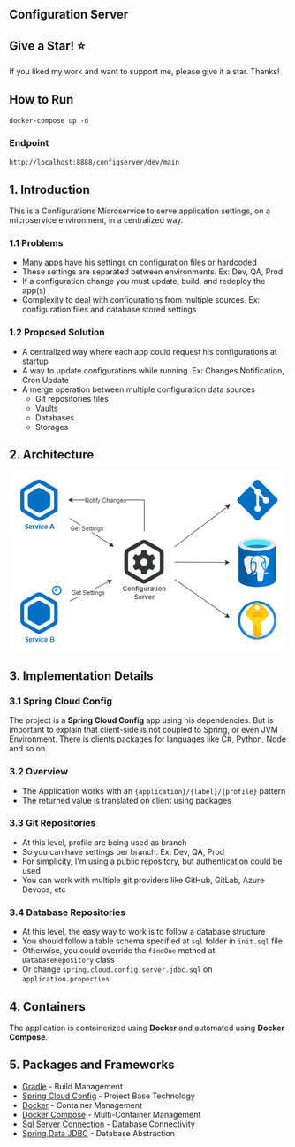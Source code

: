 ## Configuration Server

## Give a Star! :star:

If you liked my work and want to support me, please give it a star. Thanks!

## How to Run
```
docker-compose up -d
```

### Endpoint
```
http://localhost:8888/configserver/dev/main
```

## 1. Introduction

This is a Configurations Microservice to serve application settings, on a microservice environment, in a centralized way.

### 1.1 Problems
- Many apps have his settings on configuration files or hardcoded
- These settings are separated between environments. Ex: Dev, QA, Prod
- If a configuration change you must update, build, and redeploy the app(s)
- Complexity to deal with configurations from multiple sources. Ex: configuration files and database stored settings

### 1.2 Proposed Solution
- A centralized way where each app could request his configurations at startup
- A way to update configurations while running. Ex: Changes Notification, Cron Update
- A merge operation between multiple configuration data sources
  - Git repositories files
  - Vaults
  - Databases
  - Storages

## 2. Architecture

![alt text](images/architecture.png "Configuration Server Architecture")
<br>

## 3. Implementation Details

### 3.1 Spring Cloud Config
The project is a **Spring Cloud Config** app using his dependencies. But is important to explain that client-side is not coupled to Spring, or even JVM Environment. There is clients packages for languages like C#, Python, Node and so on.

### 3.2 Overview
- The Application works with an `{application}/{label}/{profile}` pattern
- The returned value is translated on client using packages

### 3.3 Git Repositories
- At this level, profile are being used as branch
- So you can have settings per branch. Ex: Dev, QA, Prod
- For simplicity, I'm using a public repository, but authentication could be used
- You can work with multiple git providers like GitHub, GitLab, Azure Devops, etc

### 3.4 Database Repositories
- At this level, the easy way to work is to follow a database structure
- You should follow a table schema specified at `sql` folder in `init.sql` file
- Otherwise, you could override the `findOne` method at `DatabaseRepository` class
- Or change `spring.cloud.config.server.jdbc.sql` on `application.properties`

## 4. Containers
The application is containerized using **Docker** and automated using **Docker Compose**.

## 5. Packages and Frameworks
- [Gradle](https://gradle.org/) - Build Management
- [Spring Cloud Config](https://spring.io/projects/spring-cloud-config) - Project Base Technology
- [Docker](https://docs.docker.com/) - Container Management
- [Docker Compose](https://docs.docker.com/compose/) - Multi-Container Management
- [Sql Server Connection](https://github.com/microsoft/mssql-jdbc) - Database Connectivity
- [Spring Data JDBC](https://spring.io/projects/spring-data-jdbc) - Database Abstraction
